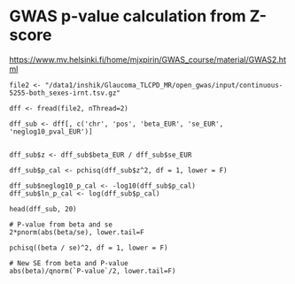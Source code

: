 
# GWAS p-value calculation from Z-score
https://www.mv.helsinki.fi/home/mjxpirin/GWAS_course/material/GWAS2.html

```
file2 <- "/data1/inshik/Glaucoma_TLCPD_MR/open_gwas/input/continuous-5255-both_sexes-irnt.tsv.gz"

dff <- fread(file2, nThread=2)

dff_sub <- dff[, c('chr', 'pos', 'beta_EUR', 'se_EUR', 'neglog10_pval_EUR')]


dff_sub$z <- dff_sub$beta_EUR / dff_sub$se_EUR

dff_sub$p_cal <- pchisq(dff_sub$z^2, df = 1, lower = F)

dff_sub$neglog10_p_cal <- -log10(dff_sub$p_cal)
dff_sub$ln_p_cal <- log(dff_sub$p_cal)

head(dff_sub, 20)

```

```
# P-value from beta and se
2*pnorm(abs(beta/se), lower.tail=F

pchisq((beta / se)^2, df = 1, lower = F)
```

```
# New SE from beta and P-value
abs(beta)/qnorm(`P-value`/2, lower.tail=F)
```

